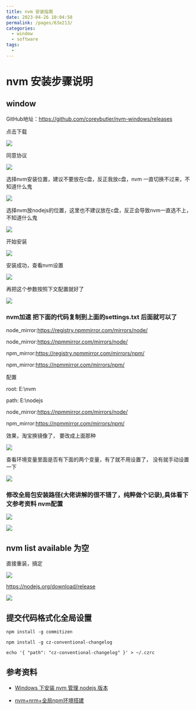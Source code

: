 ```yaml
---
title: nvm 安装指南
date: 2023-04-26 10:04:58
permalink: /pages/63e213/
categories:
  - window
  - software
tags:
  - 
---
```


# nvm 安装步骤说明

## window

GitHub地址：<https://github.com/coreybutler/nvm-windows/releases>

点击下载

![](https://api2.mubu.com/v3/document_image/1520fd6a-d892-490f-a0a6-3415a4fb0c98-2331693.jpg)

同意协议

![](https://api2.mubu.com/v3/document_image/2e5cacee-dbd1-4f53-9166-f9e5940cb524-2331693.jpg)

选择nvm安装位置，建议不要放在c盘，反正我放c盘，nvm 一直切换不过来，不知道什么鬼

![](https://api2.mubu.com/v3/document_image/3914e8b3-fa7e-42db-a606-9777a21acc76-2331693.jpg)

选择nvm放nodejs的位置，这里也不建议放在c盘，反正会导致nvm一直选不上，不知道什么鬼

![](https://api2.mubu.com/v3/document_image/4d48de08-1576-4a59-976a-6bccfe384b49-2331693.jpg)

开始安装

![](https://api2.mubu.com/v3/document_image/a5f1582b-2446-429b-bb02-52ba8da6f618-2331693.jpg)

安装成功，查看nvm设置

![](https://api2.mubu.com/v3/document_image/1f3f3e64-3c4a-4c4b-9355-6c92ff33d340-2331693.jpg)

再把这个参数按照下文配置就好了

![](https://api2.mubu.com/v3/document_image/916bea90-29c3-4ce4-9ad5-52ea5ccdb83b-2331693.jpg)

### nvm加速 把下面的代码复制到上面的settings.txt 后面就可以了

node_mirror:<https://registry.npmmirror.com/mirrors/node/>

node_mirror:<https://npmmirror.com/mirrors/node/>

npm_mirror:<https://registry.npmmirror.com/mirrors/npm/>

npm_mirror:<https://npmmirror.com/mirrors/npm/>

配置

root: E:\\nvm

path: E:\\nodejs

node_mirror:<https://npmmirror.com/mirrors/node/>

npm_mirror:<https://npmmirror.com/mirrors/npm/>

效果，淘宝换镜像了， 要改成上面那种

![](https://api2.mubu.com/v3/document_image/847525f7-c539-4ce8-9b6e-ab7c8df10cde-2331693.jpg)

查看环境变量里面是否有下面的两个变量，有了就不用设置了， 没有就手动设置一下

![](https://api2.mubu.com/v3/document_image/81417445-7188-4d41-b3e8-822abcc067f8-2331693.jpg)

### 修改全局包安装路径(大佬讲解的很不错了，纯粹做个记录),具体看下文参考资料 nvm配置

![](https://api2.mubu.com/v3/document_image/df49f7a9-fca1-48ef-bc9c-ee7a64efdde5-2331693.jpg)

![](https://api2.mubu.com/v3/document_image/d9d571f4-38da-4d31-b621-4e05f6cde925-2331693.jpg)

## nvm list available  为空

直接重装，搞定

![](https://api2.mubu.com/v3/document_image/1d779948-c49d-482c-a4a6-b08982e89e87-2331693.jpg)

<https://nodejs.org/download/release>

![](https://api2.mubu.com/v3/document_image/9bc40169-bcd4-436e-9c48-edc11c69504a-2331693.jpg)

## 提交代码格式化全局设置

```shell
npm install -g commitizen

npm install -g cz-conventional-changelog

echo '{ "path": "cz-conventional-changelog" }' > ~/.czrc
```

## 参考资料

* [Windows 下安装 nvm 管理 nodejs 版本](https://segmentfault.com/a/1190000007612011)

* [nvm+nrm+全局npm环境搭建](https://yaozhanxin.github.io/2018/01/06/nvm+nrm+%E5%85%A8%E5%B1%80npm%E7%8E%AF%E5%A2%83%E6%90%AD%E5%BB%BA/)
